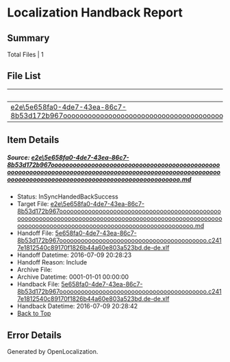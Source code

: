 # <a name='report-top'></a> Localization Handback Report

## Summary
 Total Files | 1

## File List
 Source File | Status | Details 
 ----------- | ------ | ------- 
 [e2e\5e658fa0-4de7-43ea-86c7-8b53d172b967ooooooooooooooooooooooooooooooooooooooooooooooooooooooooooooooooooooooooooooooooooooooooooooooooooooooooooooooooooooooooooooooooooooooooooooooooooooooo.md](https://github.com/OpenLocalizationTestOrg/oltest/blob/715eb5652ee6998161f191f67c58b2a85067d4ea/e2e/5e658fa0-4de7-43ea-86c7-8b53d172b967ooooooooooooooooooooooooooooooooooooooooooooooooooooooooooooooooooooooooooooooooooooooooooooooooooooooooooooooooooooooooooooooooooooooooooooooooooooooo.md) | InSyncHandedBackSuccess | [Details](#4cb983b163ca3a00c8fd6f9ab0afefbf431591201)

## Item Details
##### <a name='4cb983b163ca3a00c8fd6f9ab0afefbf431591201'></a> Source: [e2e\5e658fa0-4de7-43ea-86c7-8b53d172b967ooooooooooooooooooooooooooooooooooooooooooooooooooooooooooooooooooooooooooooooooooooooooooooooooooooooooooooooooooooooooooooooooooooooooooooooooooooooo.md](https://github.com/OpenLocalizationTestOrg/oltest/blob/715eb5652ee6998161f191f67c58b2a85067d4ea/e2e/5e658fa0-4de7-43ea-86c7-8b53d172b967ooooooooooooooooooooooooooooooooooooooooooooooooooooooooooooooooooooooooooooooooooooooooooooooooooooooooooooooooooooooooooooooooooooooooooooooooooooooo.md)
* Status: InSyncHandedBackSuccess
* Target File: [e2e\5e658fa0-4de7-43ea-86c7-8b53d172b967ooooooooooooooooooooooooooooooooooooooooooooooooooooooooooooooooooooooooooooooooooooooooooooooooooooooooooooooooooooooooooooooooooooooooooooooooooooooo.md](https://github.com/OpenLocalizationTestOrg/oltest-dede-fly/blob/e829347b7a2213cbd36551e472ab8802de2c7eb5/e2e/5e658fa0-4de7-43ea-86c7-8b53d172b967ooooooooooooooooooooooooooooooooooooooooooooooooooooooooooooooooooooooooooooooooooooooooooooooooooooooooooooooooooooooooooooooooooooooooooooooooooooooo.md)
* Handoff File: [5e658fa0-4de7-43ea-86c7-8b53d172b967ooooooooooooooooooooooooooooooooooooooooo.c2417e1812540c89170f1826b44a60e803a523bd.de-de.xlf](https://github.com/OpenLocalizationTestOrg/olhandoff-e2e/blob/eff05c80299de3833279cec2e06992888f2ea457/ol-handoff/OpenLocalizationTestOrg/oltest-dede-fly/ci/ht/5e658fa0-4de7-43ea-86c7-8b53d172b967ooooooooooooooooooooooooooooooooooooooooo.c2417e1812540c89170f1826b44a60e803a523bd.de-de.xlf)
* Handoff Datetime: 2016-07-09 20:28:23
* Handoff Reason: Include
* Archive File: 
* Archive Datetime: 0001-01-01 00:00:00
* Handback File: [5e658fa0-4de7-43ea-86c7-8b53d172b967ooooooooooooooooooooooooooooooooooooooooo.c2417e1812540c89170f1826b44a60e803a523bd.de-de.xlf](https://github.com/OpenLocalizationTestOrg/olhandback-e2e/blob/0f348c207cb060972537b8b3fa06ef9c76e3bf0b/ol-handback/OpenLocalizationTestOrg/oltest-dede-fly/ci/ht/5e658fa0-4de7-43ea-86c7-8b53d172b967ooooooooooooooooooooooooooooooooooooooooo.c2417e1812540c89170f1826b44a60e803a523bd.de-de.xlf)
* Handback Datetime: 2016-07-09 20:28:42
* [Back to Top](#report-top)


## Error Details

Generated by OpenLocalization.
